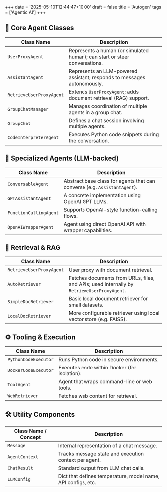 +++
date = '2025-05-10T12:44:47+10:00'
draft = false
title = 'Autogen'
tags = ['Agentic AI']
+++

## 🧠 Core Agent Classes

| Class Name               | Description                                                                |
| ------------------------ | -------------------------------------------------------------------------- |
| `UserProxyAgent`         | Represents a human (or simulated human); can start or steer conversations. |
| `AssistantAgent`         | Represents an LLM-powered assistant; responds to messages autonomously.    |
| `RetrieveUserProxyAgent` | Extends `UserProxyAgent`; adds document retrieval (RAG) support.           |
| `GroupChatManager`       | Manages coordination of multiple agents in a group chat.                   |
| `GroupChat`              | Defines a chat session involving multiple agents.                          |
| `CodeInterpreterAgent`   | Executes Python code snippets during the conversation.                     |

## 🤖 Specialized Agents (LLM-backed)

| Class Name             | Description                                                               |
| ---------------------- | ------------------------------------------------------------------------- |
| `ConversableAgent`     | Abstract base class for agents that can converse (e.g. `AssistantAgent`). |
| `GPTAssistantAgent`    | A concrete implementation using OpenAI GPT LLMs.                          |
| `FunctionCallingAgent` | Supports OpenAI-style function-calling flows.                             |
| `OpenAIWrapperAgent`   | Agent using direct OpenAI API with wrapper capabilities.                  |

## 📁 Retrieval & RAG

| Class Name               | Description                                                                                |
| ------------------------ | ------------------------------------------------------------------------------------------ |
| `RetrieveUserProxyAgent` | User proxy with document retrieval.                                                        |
| `AutoRetriever`          | Fetches documents from URLs, files, and APIs; used internally by `RetrieveUserProxyAgent`. |
| `SimpleDocRetriever`     | Basic local document retriever for small datasets.                                         |
| `LocalDocRetriever`      | More configurable retriever using local vector store (e.g. FAISS).                         |

## ⚙️ Tooling & Execution

| Class Name           | Description                                  |
| -------------------- | -------------------------------------------- |
| `PythonCodeExecutor` | Runs Python code in secure environments.     |
| `DockerCodeExecutor` | Executes code within Docker (for isolation). |
| `ToolAgent`          | Agent that wraps command-line or web tools.  |
| `WebRetriever`       | Fetches web content for retrieval.           |

## 🛠 Utility Components

| Class Name / Concept | Description                                                  |
| -------------------- | ------------------------------------------------------------ |
| `Message`            | Internal representation of a chat message.                   |
| `AgentContext`       | Tracks message state and execution context per agent.        |
| `ChatResult`         | Standard output from LLM chat calls.                         |
| `LLMConfig`          | Dict that defines temperature, model name, API configs, etc. |
